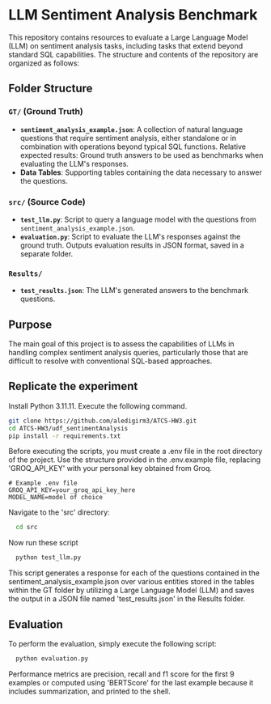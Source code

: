 # LLM Sentiment Analysis Benchmark

This repository contains resources to evaluate a Large Language Model (LLM) on sentiment analysis tasks, including tasks that extend beyond standard SQL capabilities. The structure and contents of the repository are organized as follows:

## Folder Structure

### `GT/` (Ground Truth)
- **`sentiment_analysis_example.json`**: A collection of natural language questions that require sentiment analysis, either standalone or in combination with operations beyond typical SQL functions. Relative expected results: Ground truth answers to be used as benchmarks when evaluating the LLM's responses.
- **Data Tables**: Supporting tables containing the data necessary to answer the questions.

### `src/` (Source Code)
- **`test_llm.py`**: Script to query a language model with the questions from `sentiment_analysis_example.json`.
- **`evaluation.py`**: Script to evaluate the LLM's responses against the ground truth. Outputs evaluation results in JSON format, saved in a separate folder.

### `Results/`
- **`test_results.json`**: The LLM's generated answers to the benchmark questions.

## Purpose

The main goal of this project is to assess the capabilities of LLMs in handling complex sentiment analysis queries, particularly those that are difficult to resolve with conventional SQL-based approaches.

## Replicate the experiment

Install Python 3.11.11. Execute the following command.

```bash
git clone https://github.com/aledigirm3/ATCS-HW3.git
cd ATCS-HW3/udf_sentimentAnalysis
pip install -r requirements.txt
```

Before executing the scripts, you must create a .env file in the root directory of the project. Use the structure provided in the .env.example file, replacing 'GROQ_API_KEY' with your personal key obtained from Groq.
```env
# Example .env file
GROQ_API_KEY=your_groq_api_key_here
MODEL_NAME=model of choice
```

Navigate to the 'src' directory:

```bash
  cd src
```

Now run these script

```bash
  python test_llm.py
```

This script generates a response for each of the questions contained in the sentiment_analysis_example.json over various entities stored in the tables within the GT folder by utilizing a Large Language Model (LLM) and saves the output in a JSON file named 'test_results.json' in the Results folder.




## Evaluation

To perform the evaluation, simply execute the following script:

```bash
  python evaluation.py
```
Performance metrics are precision, recall and f1 score for the first 9 examples or computed using 'BERTScore' for the last example because it includes summarization, and printed to the shell.
